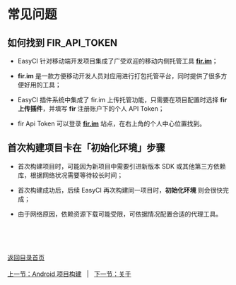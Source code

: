 # 常见问题

## 如何找到 FIR_API_TOKEN

- EasyCI 针对移动端开发项目集成了广受欢迎的移动内侧托管工具 **[fir.im](https://fir.im)**；

- **fir.im** 是一款方便移动开发人员对应用进行打包托管平台，同时提供了很多方便好用的工具；

- EasyCI 插件系统中集成了 fir.im 上传托管功能，只需要在项目配置时选择 **fir 上传插件**，并填写 **fir** 注册账户下的个人 API Token；

- fir Api Token 可以登录 **[fir.im](https://fir.im)** 站点，在右上角的个人中心位置找到。

## 首次构建项目卡在「初始化环境」步骤

- 首次构建项目时，可能因为新项目中需要引进新版本 SDK 或其他第三方依赖库，根据网络状况需要等待较长时间；

- 首次构建成功后，后续 EasyCI 再次构建同一项目时，**初始化环境** 则会很快完成；

- 由于网络原因，依赖资源下载可能受限，可依据情况配置合适的代理工具。



<br/><br/><br/>

<div id="bom">
    <a href="./README.md">返回目录首页</a>
</div>
<br>
<div id="bom">
    <a href="./quick_android.md">上一节：Android 项目构建</a>
    &nbsp;&nbsp;|&nbsp;&nbsp;
    <a href="./other_about.md">下一节：关于</a>
</div>

<link rel="stylesheet" rev="stylesheet" href="./assets/css/easy-ci.css" type="text/css"/>